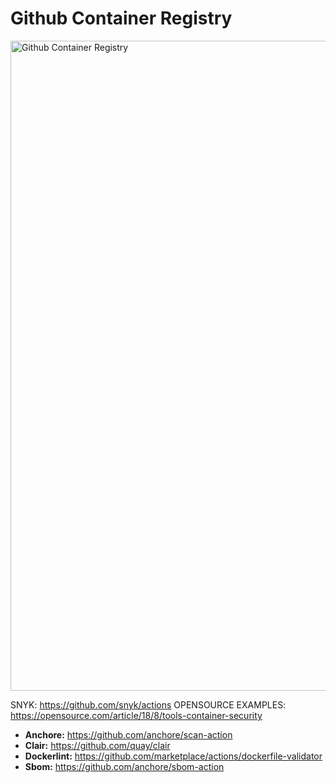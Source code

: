 # Github Container Registry

<p align="left" style="text-align:left;">
  <a href="https://docs.github.com/en/packages/working-with-a-github-packages-registry/working-with-the-container-registry">
    <img alt="Github Container Registry" src="img/github-container-registry.webp" width="1040"/>
  </a>
</p>

SNYK: https://github.com/snyk/actions
OPENSOURCE EXAMPLES: https://opensource.com/article/18/8/tools-container-security
+ **Anchore:** https://github.com/anchore/scan-action
+ **Clair:** https://github.com/quay/clair
+ **Dockerlint:** https://github.com/marketplace/actions/dockerfile-validator
+ **Sbom:** https://github.com/anchore/sbom-action